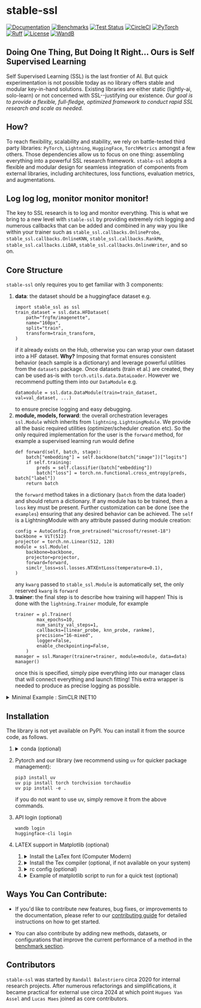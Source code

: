 # stable-ssl

[![Documentation](https://img.shields.io/badge/Documentation-blue.svg)](https://rbalestr-lab.github.io/stable-ssl.github.io/dev/)
[![Benchmarks](https://img.shields.io/badge/Benchmarks-blue.svg)](https://github.com/rbalestr-lab/stable-ssl/tree/main/benchmarks)
[![Test Status](https://github.com/rbalestr-lab/stable-ssl/actions/workflows/testing.yml/badge.svg)](https://github.com/rbalestr-lab/stable-ssl/actions/workflows/testing.yml)
[![CircleCI](https://dl.circleci.com/status-badge/img/gh/rbalestr-lab/stable-ssl/tree/main.svg?style=svg)](https://dl.circleci.com/status-badge/redirect/gh/rbalestr-lab/stable-ssl/tree/main)
[![PyTorch](https://img.shields.io/badge/PyTorch-ee4c2c?logo=pytorch&logoColor=white)](https://pytorch.org/get-started/locally/)
[![Ruff](https://img.shields.io/endpoint?url=https://raw.githubusercontent.com/astral-sh/ruff/main/assets/badge/v2.json)](https://github.com/astral-sh/ruff)
[![License](https://img.shields.io/badge/License-MIT-yellow.svg)](https://opensource.org/licenses/MIT)
[![WandB](https://raw.githubusercontent.com/wandb/assets/main/wandb-github-badge-gradient.svg)](https://wandb.ai/site)

## Doing One Thing, But Doing It Right... Ours is Self Supervised Learning

Self Supervised Learning (SSL) is the last frontier of AI. But quick experimentation is not possible today as no library offers stable and modular key-in-hand solutions. Existing libraries are either static (lightly-ai, solo-learn) or not concerned with SSL--justifying our existence. *Our goal is to provide a flexible, full-fledge, optimized framework to conduct rapid SSL research and scale as needed.*

## How?

To reach flexibility, scalability and stability, we rely on battle-tested third party libraries: `PyTorch`, `Lightning`, `HuggingFace`, `TorchMetrics` amongst a few others. Those dependencies allow us to focus on one thing: assembling everything into a powerful SSL research framework. ``stable-ssl`` adopts a flexible and modular design for seamless integration of components from external libraries, including architectures, loss functions, evaluation metrics, and augmentations.

## Log log log, monitor monitor monitor!

The key to SSL research is to log and monitor everything. This is what we bring to a new level with `stable-ssl` by providing extremely rich logging and numerous callbacks that can be added and combined in any way you like within your trainer such as `stable_ssl.callbacks.OnlineProbe`, `stable_ssl.callbacks.OnlineKNN`, `stable_ssl.callbacks.RankMe`, `stable_ssl.callbacks.LiDAR`, `stable_ssl.callbacks.OnlineWriter`, and so on.

## Core Structure

`stable-ssl` only requires you to get familiar with 3 components:

1. **data**: the dataset should be a huggingface dataset e.g.
    ```
    import stable_ssl as ssl
    train_dataset = ssl.data.HFDataset(
        path="frgfm/imagenette",
        name="160px",
        split="train",
        transform=train_transform,
    )
    ```
    if it already exists on the Hub, otherwise you can wrap your own dataset into a HF dataset. **Why?** Imposing that format ensures consistent behavior (each sample is a dictionary) and leverage powerful utilities from the `datasets` package. Once datasets (train et al.) are created, they can be used as-is with `torch.utils.data.DataLoader`. However we recommend putting them into our `DataModule` e.g.
    ```
    datamodule = ssl.data.DataModule(train=train_dataset, val=val_dataset, ...)
    ```
    to ensure precise logging and easy debugging.
2. **module, models, forward**: the overall orchestration leverages `ssl.Module` which inherits from `lightning.LightningModule`. We provide all the basic required utilities (optimizer/scheduler creation etc). So the only required implementation for the user is the `forward` method, for example a supervised learning run would define
    ```
    def forward(self, batch, stage):
        batch["embedding"] = self.backbone(batch["image"])["logits"]
        if self.training:
            preds = self.classifier(batch["embedding"])
            batch["loss"] = torch.nn.functional.cross_entropy(preds, batch["label"])
        return batch
    ```
    the `forward` method takes in a dictionary (`batch` from the data loader) and should return a dictionary. If any module has to be trained, then a `loss` key must be present. Further customization can be done (see the `examples`) ensuring that any desired behavior can be achieved. The `self` is a LightningModule with any attribute passed during module creation:
    ```
    config = AutoConfig.from_pretrained("microsoft/resnet-18")
    backbone = ViT(512)
    projector = torch.nn.Linear(512, 128)
    module = ssl.Module(
        backbone=backbone,
        projector=projector,
        forward=forward,
        simclr_loss=ssl.losses.NTXEntLoss(temperature=0.1),
    )
    ```
    any `kwarg` passed to `stable_ssl.Module` is automatically set, the only reserved `kwarg` is `forward`
3. **trainer**: the final step is to describe how training will happen! This is done with the `lightning.Trainer` module, for example
    ```
    trainer = pl.Trainer(
            max_epochs=10,
            num_sanity_val_steps=1,
            callbacks=[linear_probe, knn_probe, rankme],
            precision="16-mixed",
            logger=False,
            enable_checkpointing=False,
        )
    manager = ssl.Manager(trainer=trainer, module=module, data=data)
    manager()
    ```
    once this is specified, simply pipe everything into our manager class that will connect everything and launch fitting! This extra wrapper is needed to produce as precise logging as possible.

<details>
  <summary>Minimal Example : SimCLR INET10</summary>
    ```
    import stable_ssl as ssl
    import torch
    from transformers import AutoModelForImageClassification, AutoConfig
    import lightning as pl
    from stable_ssl.data import transforms
    import torchmetrics

    # without transform
    mean = [0.485, 0.456, 0.406]
    std = [0.229, 0.224, 0.225]
    train_transform = transforms.Compose(
        transforms.RGB(),
        transforms.RandomResizedCrop((224, 224)),
        transforms.RandomHorizontalFlip(p=0.5),
        transforms.ColorJitter(
            brightness=0.4, contrast=0.4, saturation=0.2, hue=0.1, p=0.8
        ),
        transforms.RandomGrayscale(p=0.2),
        transforms.GaussianBlur(kernel_size=(5, 5), p=1.0),
        transforms.ToImage(mean=mean, std=std),
    )
    train_dataset = ssl.data.HFDataset(
        path="frgfm/imagenette",
        name="160px",
        split="train",
        transform=train_transform,
    )
    train = torch.utils.data.DataLoader(
        dataset=train_dataset,
        sampler=ssl.data.sampler.RepeatedRandomSampler(train_dataset, n_views=2),
        batch_size=64,
        num_workers=20,
        drop_last=True,
    )
    val_transform = transforms.Compose(
        transforms.RGB(),
        transforms.Resize((256, 256)),
        transforms.CenterCrop((224, 224)),
        transforms.ToImage(mean=mean, std=std),
    )
    val = torch.utils.data.DataLoader(
        dataset=ssl.data.HFDataset(
            path="frgfm/imagenette",
            name="160px",
            split="validation",
            transform=val_transform,
        ),
        batch_size=128,
        num_workers=10,
    )
    data = ssl.data.DataModule(train=train, val=val)

    def forward(self, batch, stage):
        batch["embedding"] = self.backbone(batch["image"])["logits"]
        if self.training:
            proj = self.projector(batch["embedding"])
            views = ssl.data.fold_views(proj, batch["sample_idx"])
            batch["loss"] = self.simclr_loss(views[0], views[1])
        return batch

    config = AutoConfig.from_pretrained("microsoft/resnet-18")
    backbone = AutoModelForImageClassification.from_config(config)
    projector = torch.nn.Linear(512, 128)
    backbone.classifier[1] = torch.nn.Identity()
    module = ssl.Module(
        backbone=backbone,
        projector=projector,
        forward=forward,
        simclr_loss=ssl.losses.NTXEntLoss(temperature=0.1),
    )
    linear_probe = ssl.callbacks.OnlineProbe(
        "linear_probe",
        module,
        "embedding",
        "label",
        probe=torch.nn.Linear(512, 10),
        loss_fn=torch.nn.CrossEntropyLoss(),
        metrics={
            "top1": torchmetrics.classification.MulticlassAccuracy(10),
            "top5": torchmetrics.classification.MulticlassAccuracy(10, top_k=5),
        },
    )
    knn_probe = ssl.callbacks.OnlineKNN(
        module,
        "knn_probe",
        "embedding",
        "label",
        20000,
        metrics=torchmetrics.classification.MulticlassAccuracy(10),
        k=10,
        features_dim=512,
    )

    trainer = pl.Trainer(
        max_epochs=6,
        num_sanity_val_steps=1,
        callbacks=[linear_probe, knn_probe],
        precision="16-mixed",
        logger=False,
        enable_checkpointing=False,
    )
    manager = ssl.Manager(trainer=trainer, module=module, data=data)
    manager()
    ```
</details>


## Installation

The library is not yet available on PyPI. You can install it from the source code, as follows.

1. <details><summary>conda (optional)</summary>

    First use your favorite environment manager and install your favorite pytorch version, we provide an example with conda
    ```
    wget https://repo.anaconda.com/miniconda/Miniconda3-latest-Linux-x86_64.sh
    bash Miniconda3-latest-Linux-x86_64.sh
    ```
    follow installation instructions... once completed, create your environment
    ```
    conda create -n my_env python=3.11
    ```
    with your environment name (here `my_env`) and your favorite Python version (here, `3.11`). Once completed, make sure to activate your environment (`conda activate my_env`) before proceeding to the next steps!
  </details>

2. Pytorch and our library (we recommend using `uv` for quicker package management):
    ```
    pip3 install uv
    uv pip install torch torchvision torchaudio
    uv pip install -e .
    ```
    if you do not want to use uv, simply remove it from the above commands.

3. API login (optional)
    ```
    wandb login
    huggingface-cli login
    ```
4. LATEX support in Matplotlib (optional)

    1.  <details>
        <summary>Install the LaTex font (Computer Modern)</summary>

        - we provide the ttf files [in the repo](assets/cm-unicode-0.7.0%202/) to make things simple
        - create your local folder (if not present) and copy the ttf files there
          - `mkdir -p ~/.local/share/fonts `
          - `cp assets/cm-unicode-0.7.0\ 2/*ttf ~/.local/share/fonts/`
        - refresh the font cache with `fc-cache -f -v`
        - validate that the fonts are listed in your system with `fc-list | grep cmu`
        - refresh matplotlib cache
          ```
          import shutil
          import matplotlib

          shutil.rmtree(matplotlib.get_cachedir())
          ```
        </details>


    2. <details>
        <summary>Install the Tex compiler (optional, if not available on your system)</summary>

        - install texlive locally following https://tug.org/texlive/quickinstall.html#running where you can use `-texdir your_path` to install to a local path (so you don't need sudo privileges)
        - follow the instructions at the end of the installation to edit the PATH variables, you can edit that variable for a conda environment with `conda env config vars set PATH=$PATH`
        - make sure inside the conde environment that you point to the right binaries e.g. `whereis latex` and `whereis mktexfmt`
        - If at some point there is an error that the file `latex.fmt` is not found. You can generate it with
          - `pdftex -ini   -jobname=latex -progname=latex -translate-file=cp227.tcx *latex.ini`
          - or (unsure) `fmtutil-sys --all`
        </details>

    3. <details>
        <summary>rc config (optional)</summary>

        ```
        font.family: serif
        font.serif: cmr10
        font.sans-serif: cmss10
        font.monospace: cmtt10

        text.usetex: True
        text.latex.preamble: \usepackage{amssymb} \usepackage{amsmath} \usepackage{bm}

        xtick.labelsize: 14
        ytick.labelsize: 14
        legend.fontsize: 14
        axes.labelsize: 16
        axes.titlesize: 16
        axes.formatter.use_mathtext: True
        ```
        which can be written to a file, e.g., `~/.config/matplotlib/matplotlibrc` or set via `rc` in your script directly. See here for more details.
        </details>

    4. <details>
        <summary>Example of matplotlib script to run for a quick test (optional)</summary>

        ```
        from matplotlib import rc
        rc('font',**{'family':'sans-serif','sans-serif':['Helvetica']})
        rc('text', usetex=True)
        import numpy as np
        import matplotlib.pyplot as plt


        t = np.arange(0.0, 1.0 + 0.01, 0.01)
        s = np.cos(4 * np.pi * t) + 2

        plt.rc('text', usetex=True)
        plt.rc('font', family='serif')
        plt.plot(t, s)

        plt.xlabel(r'\textbf{time} (s)')
        plt.ylabel(r'\textit{voltage} (mV)',fontsize=16)
        plt.title(r"\TeX\ is Number "
                  r"$\displaystyle\sum_{n=1}^\infty\frac{-e^{i\pi}}{2^n}$!",
                  fontsize=16, color='gray')
        # Make room for the ridiculously large title.
        plt.subplots_adjust(top=0.8)

        plt.savefig('tex_demo')
        plt.show()
        ```
      </details>

## Ways You Can Contribute:

- If you'd like to contribute new features, bug fixes, or improvements to the documentation, please refer to our [contributing guide](https://rbalestr-lab.github.io/stable-ssl.github.io/dev/contributing.html) for detailed instructions on how to get started.

- You can also contribute by adding new methods, datasets, or configurations that improve the current performance of a method in the [benchmark section](https://github.com/rbalestr-lab/stable-ssl/tree/main/benchmarks).

## Contributors

`stable-ssl` was started by `Randall Balestriero` circa 2020 for internal research projects. After numerous refactorings and simplifications, it became practical for external use circa 2024 at which point `Hugues Van Assel` and `Lucas Maes` joined as core contributors.
